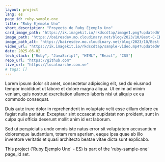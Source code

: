 ```yaml
---
layout: project
lang: es
page_id: ruby-sample-one
title: "Ruby Ejemplo Uno"
short_description: "Proyecto de Ruby Ejemplo Uno"
card_image_path: "https://ik.imagekit.io/rkdscdtap/image1.png?updatedAt=1748860175746"
image_path: "https://bairesdev.mo.cloudinary.net/blog/2023/10/Best-C-IDEs-Text-Editors.jpg"
image_path_alt: "https://bairesdev.mo.cloudinary.net/blog/2023/10/Best-C-IDEs-Text-Editors.jpg"
video_url: "https://ik.imagekit.io/rkdscdtap/sample-video.mp4?updatedAt=1748817227647"
date: 2025-06-02
tech_stack: ["Ruby", "JavaScript", "HTML", "React", "CSS"]
repo_url: "https://github.com"
live_url: "https://localmarche.com.ve"
# tags: []
---
```


Lorem ipsum dolor sit amet, consectetur adipiscing elit, sed do eiusmod tempor incididunt ut labore et dolore magna aliqua.
Ut enim ad minim veniam, quis nostrud exercitation ullamco laboris nisi ut aliquip ex ea commodo consequat.

Duis aute irure dolor in reprehenderit in voluptate velit esse cillum dolore eu fugiat nulla pariatur.
Excepteur sint occaecat cupidatat non proident, sunt in culpa qui officia deserunt mollit anim id est laborum.

Sed ut perspiciatis unde omnis iste natus error sit voluptatem accusantium doloremque laudantium, totam rem aperiam,
eaque ipsa quae ab illo inventore veritatis et quasi architecto beatae vitae dicta sunt explicabo.


This project ('Ruby Ejemplo Uno' - ES) is part of the 'ruby-sample-one' page_id set.